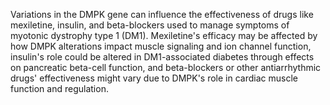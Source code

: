 Variations in the DMPK gene can influence the effectiveness of drugs like mexiletine, insulin, and beta-blockers used to manage symptoms of myotonic dystrophy type 1 (DM1). Mexiletine's efficacy may be affected by how DMPK alterations impact muscle signaling and ion channel function, insulin's role could be altered in DM1-associated diabetes through effects on pancreatic beta-cell function, and beta-blockers or other antiarrhythmic drugs' effectiveness might vary due to DMPK's role in cardiac muscle function and regulation.